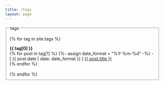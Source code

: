 ```yaml
---
title: /tags
layout: page
---
```


<fieldset>
<legend>
tags
</legend>

{% for tag in site.tags %}

<div>
  <strong>{{ tag[0] }}</strong><br/>
  {% for post in tag[1] %}
  {%- assign date_format = "%Y-%m-%d" -%}
  - [ {{ post.date | date: date_format }} ] <a href="{{ post.url }}">{{ post.title }}</a><br />
  {% endfor %}

</div><br/>
{% endfor %}
</fieldset>
